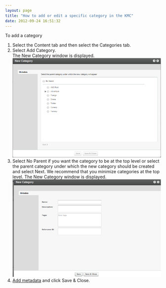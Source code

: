 ```yaml
---
layout: page
title: "How to add or edit a specific category in the KMC"
date: 2012-09-24 16:51:32
---
```


<p class="mce-procedure">
  To add a category
</p>

1.  Select the Content tab and then select the Categories tab.
2.  Select Add Category.  
    The New Category window is displayed.<img src="../../assets/717">
3.  Select No Parent if you want the category to be at the top level or select the parent category under which the new category should be created and select Next. We recommend that you minimize categories at the top level. The New Category window is displayed.<img src="../../assets/718">
4.  <a href="{{site.url}}/documentation/Knowledge/how-add-metadata-category-kmc-0.html" target="_blank">Add metadata</a> and click Save & Close.